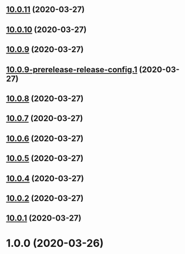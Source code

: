 ## [10.0.11](https://github.com/sprucelabsai/spruce-log/compare/v10.0.10...v10.0.11) (2020-03-27)

## [10.0.10](https://github.com/sprucelabsai/spruce-log/compare/v10.0.9...v10.0.10) (2020-03-27)

## [10.0.9](https://github.com/sprucelabsai/spruce-log/compare/v10.0.8...v10.0.9) (2020-03-27)

## [10.0.9-prerelease-release-config.1](https://github.com/sprucelabsai/spruce-log/compare/v10.0.8...v10.0.9-prerelease-release-config.1) (2020-03-27)

## [10.0.8](https://github.com/sprucelabsai/spruce-log/compare/v10.0.7...v10.0.8) (2020-03-27)

## [10.0.7](https://github.com/sprucelabsai/spruce-log/compare/v10.0.6...v10.0.7) (2020-03-27)

## [10.0.6](https://github.com/sprucelabsai/spruce-log/compare/v10.0.5...v10.0.6) (2020-03-27)

## [10.0.5](https://github.com/sprucelabsai/spruce-log/compare/v10.0.4...v10.0.5) (2020-03-27)

## [10.0.4](https://github.com/sprucelabsai/spruce-log/compare/v10.0.3...v10.0.4) (2020-03-27)

## [10.0.2](https://github.com/sprucelabsai/spruce-log/compare/v10.0.1...v10.0.2) (2020-03-27)

## [10.0.1](https://github.com/sprucelabsai/spruce-log/compare/v10.0.0...v10.0.1) (2020-03-27)

# 1.0.0 (2020-03-26)
